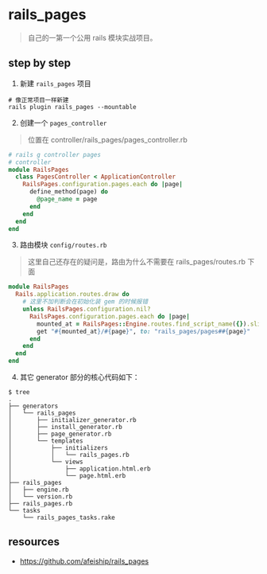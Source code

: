 # rails_pages 
> 自己的一第一个公用 rails 模块实战项目。

## step by step
1. 新建 `rails_pages` 项目
```shell
# 像正常项目一样新建
rails plugin rails_pages --mountable
```

2. 创建一个 `pages_controller`
> 位置在 controller/rails_pages/pages_controller.rb
```rb
# rails g controller pages
# controller
module RailsPages
  class PagesController < ApplicationController
    RailsPages.configuration.pages.each do |page|
      define_method(page) do
        @page_name = page
      end
    end
  end
end
```

3. 路由模块 `config/routes.rb`
> 这里自己还存在的疑问是，路由为什么不需要在 rails_pages/routes.rb 下面
```rb
module RailsPages
  Rails.application.routes.draw do
    # 这里不加判断会在初始化装 gem 的时候报错
    unless RailsPages.configuration.nil?
      RailsPages.configuration.pages.each do |page|
        mounted_at = RailsPages::Engine.routes.find_script_name({}).slice(1, 100)
        get "#{mounted_at}/#{page}", to: "rails_pages/pages##{page}"
      end
    end
  end
end
```

4. 其它  generator 部分的核心代码如下：
~~~
$ tree
.
├── generators
│   └── rails_pages
│       ├── initializer_generator.rb
│       ├── install_generator.rb
│       ├── page_generator.rb
│       └── templates
│           ├── initializers
│           │   └── rails_pages.rb
│           └── views
│               ├── application.html.erb
│               └── page.html.erb
├── rails_pages
│   ├── engine.rb
│   └── version.rb
├── rails_pages.rb
└── tasks
    └── rails_pages_tasks.rake
~~~

## resources
- https://github.com/afeiship/rails_pages
